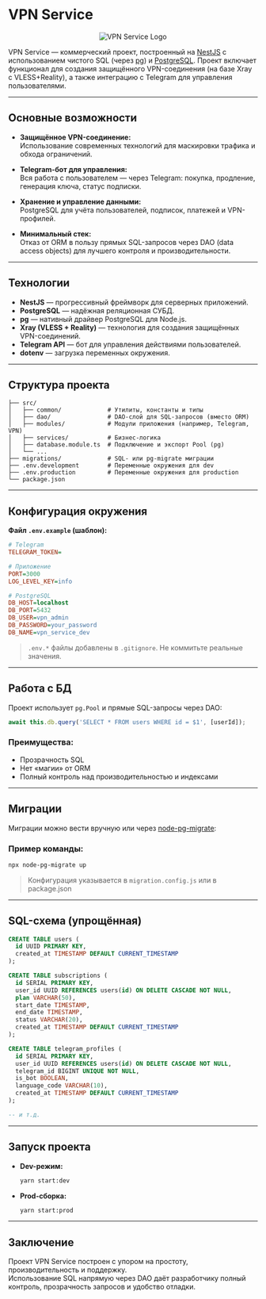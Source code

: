 # VPN Service

<p align="center">
  <img src="https://via.placeholder.com/600x150?text=VPN+Service" alt="VPN Service Logo" />
</p>

VPN Service — коммерческий проект, построенный на [NestJS](https://nestjs.com) с использованием чистого SQL (через [pg](https://node-postgres.com/)) и [PostgreSQL](https://www.postgresql.org). Проект включает функционал для создания защищённого VPN-соединения (на базе Xray с VLESS+Reality), а также интеграцию с Telegram для управления пользователями.

---

## Основные возможности

- **Защищённое VPN-соединение:**  
  Использование современных технологий для маскировки трафика и обхода ограничений.

- **Telegram-бот для управления:**  
  Вся работа с пользователем — через Telegram: покупка, продление, генерация ключа, статус подписки.

- **Хранение и управление данными:**  
  PostgreSQL для учёта пользователей, подписок, платежей и VPN-профилей.

- **Минимальный стек:**  
  Отказ от ORM в пользу прямых SQL-запросов через DAO (data access objects) для лучшего контроля и производительности.

---

## Технологии

- **NestJS** — прогрессивный фреймворк для серверных приложений.
- **PostgreSQL** — надёжная реляционная СУБД.
- **pg** — нативный драйвер PostgreSQL для Node.js.
- **Xray (VLESS + Reality)** — технология для создания защищённых VPN-соединений.
- **Telegram API** — бот для управления действиями пользователей.
- **dotenv** — загрузка переменных окружения.

---

## Структура проекта

```plaintext
├── src/
│   ├── common/             # Утилиты, константы и типы
│   ├── dao/                # DAO-слой для SQL-запросов (вместо ORM)
│   ├── modules/            # Модули приложения (например, Telegram, VPN)
│   ├── services/           # Бизнес-логика
│   ├── database.module.ts  # Подключение и экспорт Pool (pg)
│   └── ...
├── migrations/             # SQL- или pg-migrate миграции
├── .env.development        # Переменные окружения для dev
├── .env.production         # Переменные окружения для production
└── package.json
```

---

## Конфигурация окружения

**Файл `.env.example` (шаблон):**

```ini
# Telegram
TELEGRAM_TOKEN=

# Приложение
PORT=3000
LOG_LEVEL_KEY=info

# PostgreSQL
DB_HOST=localhost
DB_PORT=5432
DB_USER=vpn_admin
DB_PASSWORD=your_password
DB_NAME=vpn_service_dev
```

> `.env.*` файлы добавлены в `.gitignore`. Не коммитьте реальные значения.

---

## Работа с БД

Проект использует `pg.Pool` и прямые SQL-запросы через DAO:

```ts
await this.db.query('SELECT * FROM users WHERE id = $1', [userId]);
```

### Преимущества:

- Прозрачность SQL
- Нет «магии» от ORM
- Полный контроль над производительностью и индексами

---

## Миграции

Миграции можно вести вручную или через [node-pg-migrate](https://github.com/salsita/node-pg-migrate):

### Пример команды:

```bash
npx node-pg-migrate up
```

> Конфигурация указывается в `migration.config.js` или в package.json

---

## SQL-схема (упрощённая)

```sql
CREATE TABLE users (
  id UUID PRIMARY KEY,
  created_at TIMESTAMP DEFAULT CURRENT_TIMESTAMP
);

CREATE TABLE subscriptions (
  id SERIAL PRIMARY KEY,
  user_id UUID REFERENCES users(id) ON DELETE CASCADE NOT NULL,
  plan VARCHAR(50),
  start_date TIMESTAMP,
  end_date TIMESTAMP,
  status VARCHAR(20),
  created_at TIMESTAMP DEFAULT CURRENT_TIMESTAMP
);

CREATE TABLE telegram_profiles (
  id SERIAL PRIMARY KEY,
  user_id UUID REFERENCES users(id) ON DELETE CASCADE NOT NULL,
  telegram_id BIGINT UNIQUE NOT NULL,
  is_bot BOOLEAN,
  language_code VARCHAR(10),
  created_at TIMESTAMP DEFAULT CURRENT_TIMESTAMP
);

-- и т.д.
```

---

## Запуск проекта

- **Dev-режим:**
  ```bash
  yarn start:dev
  ```

- **Prod-сборка:**
  ```bash
  yarn start:prod
  ```

---

## Заключение

Проект VPN Service построен с упором на простоту, производительность и поддержку.  
Использование SQL напрямую через DAO даёт разработчику полный контроль, прозрачность запросов и удобство отладки.